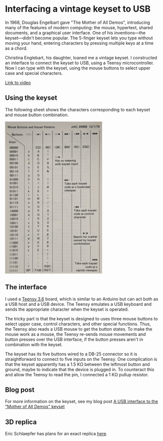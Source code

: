 # Interfacing a vintage keyset to USB

In 1968, Douglas Engelbart gave "The Mother of All Demos", introducing many of the features of modern computing:
the mouse, hypertext, shared documents, and a graphical user interface.
One of his inventions—the keyset—didn't become popular.
The 5-finger keyset lets you type without moving your hand, entering characters by pressing multiple keys at a time as a chord.

Christina Englebart, his daughter, loaned me a vintage keyset.
I constructed an interface to connect the keyset to USB, using a Teensy microcontroller.
Now I can type with the keyset, using the mouse buttons to select upper case and special characters.

[Link to video](https://youtu.be/DpshKBKt_os?si=hEbSdSmSjGin9laS)

## Using the keyset

The following sheet shows the characters corresponding to each keyset and mouse button combination.

<img src="https://github.com/shirriff/keyset-to-usb-interface/blob/main/keyset-sheet-front.jpg" height="500" />

## The interface

I used a [Teensy 3.6](https://www.pjrc.com/teensy/index.html) board, which is similar to an Arduino but can act both as a USB host and a USB device. 
The Teensy emulates a USB keyboard and sends the appropriate character when the keyset is operated.

The tricky part is that the keyset is designed to uses three mouse buttons to select upper case, control characters, and other special functions.
Thus, the Teensy also reads a USB mouse to get the button states. To make the mouse work as a mouse, the Teensy re-sends mouse movements and
button presses over the USB interface, if the button presses aren't in combination with the keyset.

The keyset has its five buttons wired to a DB-25 connector so it is straightforward to connect to five inputs on the Teensy.
One complication is that the keyset apparently has a 1.5 KΩ between the leftmost button and ground, maybe to indicate that the device is
plugged in. To counteract this and allow the Teensy to read the pin, I connected a 1 KΩ pullup resistor.

## Blog post

For more information on the keyset, see my blog post [A USB interface to the "Mother of All Demos" keyset](https://www.righto.com/2025/03/mother-of-all-demos-usb-keyset-interface.html)

## 3D replica

Eric Schlaepfer has plans for an exact replica [here](https://github.com/schlae/engelbart-keyset).
